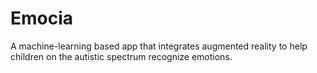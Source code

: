 # Emocia
A machine-learning based app that integrates augmented reality to help children on the autistic spectrum recognize emotions.
